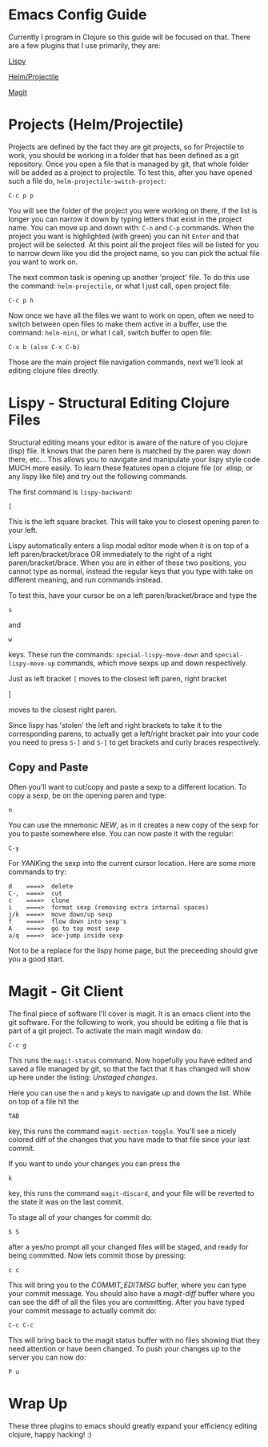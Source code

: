 # Emacs Config Guide

Currently I program in Clojure so this guide will be focused on that.
There are a few plugins that I use primarily, they are:

[Lispy](https://github.com/abo-abo/lispy)

[Helm/Projectile](https://github.com/bbatsov/projectile)

[Magit](https://magit.vc/)

# Projects (Helm/Projectile)

Projects are defined by the fact they are git projects, so for
Projectile to work, you should be working in a folder that has been
defined as a git repository.  Once you open a file that is managed by
git, that whole folder will be added as a project to projectile.  To
test this, after you have opened such a file do, `helm-projectile-switch-project`: 

    C-c p p 

You will see the folder of the project you were working on there, if
the list is longer you can narrow it down by typing letters that exist
in the project name.  You can move up and down with: `C-n` and `C-p`
commands.  When the project you want is highlighted (with green) you
can hit `Enter` and that project will be selected.  At this point all
the project files will be listed for you to narrow down like you did
the project name, so you can pick the actual file you want to work on.

The next common task is opening up another 'project' file.  To do this
use the command: `helm-projectile`, or what I just call, open project
file:

    C-c p h

Now once we have all the files we want to work on open, often we need
to switch between open files to make them active in a buffer, use the
command: `helm-mini`, or what I call, switch buffer to open file:

    C-x b (also C-x C-b)
    
Those are the main project file navigation commands, next we'll look
at editing clojure files directly.

# Lispy - Structural Editing Clojure Files

Structural editing means your editor is aware of the nature of you
clojure (lisp) file.  It knows that the paren here is matched by the
paren way down there, etc...  This allows you to navigate and
manipulate your lispy style code MUCH more easily.  To learn these
features open a clojure file (or .elisp, or any lispy like file) and
try out the following commands.

The first command is `lispy-backward`:

    [
    
This is the left square bracket.  This will take you to closest
opening paren to your left.

Lispy automatically enters a lisp modal editor mode when it is on top
of a left paren/bracket/brace OR immediately to the right of a right
paren/bracket/brace.  When you are in either of these two positions,
you cannot type as normal, instead the regular keys that you type with
take on different meaning, and run commands instead.

To test this, have your cursor be on a left paren/bracket/brace and
type the 

    s

and 

    w

keys.  These run the commands:
`special-lispy-move-down` and `special-lispy-move-up` commands, which
move sexps up and down respectively.

Just as left bracket `[` moves to the closest left paren, right bracket

] 

moves to the closest right paren.

Since lispy has 'stolen' the left and right brackets to take it to the
corresponding parens, to actually get a left/right bracket pair into
your code you need to press `S-]` and `S-[` to get brackets and curly
braces respectively.

## Copy and Paste

Often you'll want to cut/copy and paste a sexp to a different
location.  To copy a sexp, be on the opening paren and type:

    n

You can use the mnemonic *NEW*, as in it creates a new copy of the
sexp for you to paste somewhere else.  You can now paste it with the
regular: 

    C-y
    
For *YANK*ing the sexp into the current cursor location.  Here are
some more commands to try:

    d    ====>  delete
    C-,  ====>  cut
    c    ====>  clone
    i    ====>  format sexp (removing extra internal spaces)
    j/k  ====>  move down/up sexp
    f    ====>  flow down into sexp's
    A    ====>  go to top most sexp
    a/q  ====>  ace-jump inside sexp

Not to be a replace for the lispy home page, but the preceeding should
give you a good start.

# Magit - Git Client

The final piece of software I'll cover is magit.  It is an emacs
client into the git software.  For the following to work, you should
be editing a file that is part of a git project.  To activate the main
magit window do:

    C-c g

This runs the `magit-status` command.  Now hopefully you have edited
and saved a file managed by git, so that the fact that it has changed
will show up here under the listing: *Unstaged changes*.

Here you can use the `n` and `p` keys to navigate up and down the
list.  While on top of a file hit the 

    TAB
   
key, this runs the command `magit-section-toggle`.  You'll see a
nicely colored diff of the changes that you have made to that file
since your last commit.

If you want to undo your changes you can press the 

    k

key, this runs the command `magit-discard`, and your file will be
reverted to the state it was on the last commit.

To stage all of your changes for commit do:

    S S
    
after a yes/no prompt all your changed files will be staged, and ready
for being committed.  Now lets commit those by pressing:

    c c

This will bring you to the *COMMIT_EDITMSG* buffer, where you can type
your commit message.  You should also have a *magit-diff* buffer where
you can see the diff of all the files you are committing.  After you
have typed your commit message to actually commit do:

    C-c C-c
    
This will bring back to the magit status buffer with no files showing
that they need attention or have been changed.  To push your changes
up to the server you can now do:

    P u

# Wrap Up

These three plugins to emacs should greatly expand your efficiency
editing clojure, happy hacking! :)
